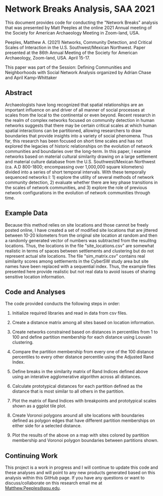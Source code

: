 # Network Breaks Analysis, SAA 2021

This document provides code for conducting the "Network Breaks" analysis that was presented by Matt Peeples at the online 2021 Annual meeting of the Society for American Archaeology Meeting in Zoom-land, USA.

Peeples, Matthew A. (2021) Networks, Community Detection, and Critical Scales of Interaction in the U.S. Southwest/Mexican Northwest. Paper presented at the 86th Annual Meeting of the Society for American Archaeology, Zoom-land, USA. April 15-17.

This paper was part of the Session: Defining Communities and Neighborhoods with Social Network Analysis organized by Adrian Chase and April Kamp-Whittaker

## Abstract

Archaeologists have long recognized that spatial relationships are an important influence on and driver of all manner of social processes at scales from the local to the continental or even beyond. Recent research in the realm of complex networks focused on community detection in human networks suggests that there may be certain critical scales at which human spatial interactions can be partitioned, allowing researchers to draw boundaries that provide insights into a variety of social phenomena. Thus far, this research has been focused on short time scales and has not explored the legacies of historic relationships on the evolution of network communities and boundaries over the long-term. In this paper, I examine networks based on material cultural similarity drawing on a large settlement and material culture database from the U.S. Southwest/Mexican Northwest (ca. A.D 800-1800; encompassing over 1,000,000 square kilometers) divided into a series of short temporal intervals. With these temporally sequenced networks I: 1) explore the utility of several methods of network community detection, 2) evaluate whether there are key phase transitions in the scales of network communities, and 3) explore the role of previous network configurations in the evolution of network communities through time. 


## Example Data

Because this method relies on site locations and those cannot be freely posted online, I have created a set of modified site locations that are jittered between 10-20 kilometers from the original site location at random and then a randomly generated vector of numbers was subtracted from the resulitng locations. Thus, the locations in the file "site_locations.csv" are somewhat realistic in terms of spaces between settlements and clustering but do not represent actual site locations. The file "sim_matrix.csv" contains real similarity scores among settlements in the CyberSW study area but site names have been replaced with a sequential index. Thus, the example files presented here provide realistic but not real data to avoid issues of sharing sensitive location information.

## Code and Analyses

The code provided conducts the following steps in order:

1) Initialize required libraries and read in data from csv files.

2) Create a distance matrix among all sites based on location information.

3) Create networks constrained based on distances in percentiles from 1 to 100 and define partition membership for each distance using Louvain clustering. 

4) Compare the partition membership from every one of the 100 distance percentiles to every other distance percentile using the Adjusted Rand Index. 

5) Define breaks in the similarity matrix of Rand Indices defined above using an interative agglomerative algorithm across all distances.

6) Calculate prototypical distances for each partition defined as the distance that is most similar to all others in the partition.

7) Plot the matrix of Rand Indices with breakpoints and prototypical scales shown as a ggplot tile plot.

8) Create Voronoi polygons around all site locations with boundaries defined as polygon edges that have different partition memberships on either side for a selected distance.

9) Plot the results of the above on a map with sites colored by partition membership and Voronoi polygon boundaries between partitions shown.

## Continuing Work

This project is a work in progress and I will continue to update this code and these analyses and will point to any new products generated based on this analysis within this GitHub page. If you have any questions or want to discuss/collaborate on this research email me at Matthew.Peeples@asu.edu.


